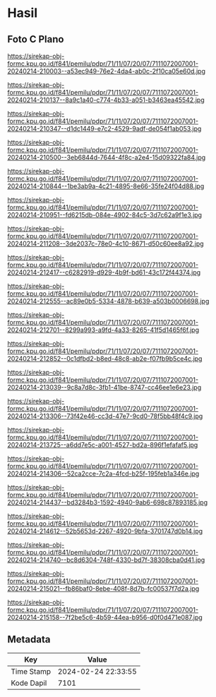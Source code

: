 # Hasil

## Foto C Plano

https://sirekap-obj-formc.kpu.go.id/f841/pemilu/pdpr/71/11/07/20/07/7111072007001-20240214-210003--a53ec949-76e2-4da4-ab0c-2f10ca05e60d.jpg

https://sirekap-obj-formc.kpu.go.id/f841/pemilu/pdpr/71/11/07/20/07/7111072007001-20240214-210137--8a9c1a40-c774-4b33-a051-b3463ea45542.jpg

https://sirekap-obj-formc.kpu.go.id/f841/pemilu/pdpr/71/11/07/20/07/7111072007001-20240214-210347--d1dc1449-e7c2-4529-9adf-de054f1ab053.jpg

https://sirekap-obj-formc.kpu.go.id/f841/pemilu/pdpr/71/11/07/20/07/7111072007001-20240214-210500--3eb6844d-7644-4f8c-a2e4-15d09322fa84.jpg

https://sirekap-obj-formc.kpu.go.id/f841/pemilu/pdpr/71/11/07/20/07/7111072007001-20240214-210844--1be3ab9a-4c21-4895-8e66-35fe24f04d88.jpg

https://sirekap-obj-formc.kpu.go.id/f841/pemilu/pdpr/71/11/07/20/07/7111072007001-20240214-210951--fd6215db-084e-4902-84c5-3d7c62a9f1e3.jpg

https://sirekap-obj-formc.kpu.go.id/f841/pemilu/pdpr/71/11/07/20/07/7111072007001-20240214-211208--3de2037c-78e0-4c10-8671-d50c60ee8a92.jpg

https://sirekap-obj-formc.kpu.go.id/f841/pemilu/pdpr/71/11/07/20/07/7111072007001-20240214-212417--c6282919-d929-4b9f-bd61-43c172f44374.jpg

https://sirekap-obj-formc.kpu.go.id/f841/pemilu/pdpr/71/11/07/20/07/7111072007001-20240214-212555--ac89e0b5-5334-4878-b639-a503b0006698.jpg

https://sirekap-obj-formc.kpu.go.id/f841/pemilu/pdpr/71/11/07/20/07/7111072007001-20240214-212701--8299a993-a9fd-4a33-8265-41f5d1465f6f.jpg

https://sirekap-obj-formc.kpu.go.id/f841/pemilu/pdpr/71/11/07/20/07/7111072007001-20240214-212852--0c1dfbd2-b8ed-48c8-ab2e-f07fb9b5ce4c.jpg

https://sirekap-obj-formc.kpu.go.id/f841/pemilu/pdpr/71/11/07/20/07/7111072007001-20240214-213039--9c8a7d8c-3fb1-41be-8747-cc46ee1e6e23.jpg

https://sirekap-obj-formc.kpu.go.id/f841/pemilu/pdpr/71/11/07/20/07/7111072007001-20240214-213306--73f42e46-cc3d-47e7-9cd0-78f5bb48f4c9.jpg

https://sirekap-obj-formc.kpu.go.id/f841/pemilu/pdpr/71/11/07/20/07/7111072007001-20240214-213725--a6dd7e5c-a001-4527-bd2a-896f1efafaf5.jpg

https://sirekap-obj-formc.kpu.go.id/f841/pemilu/pdpr/71/11/07/20/07/7111072007001-20240214-214306--52ca2cce-7c2a-4fcd-b25f-195feb1a346e.jpg

https://sirekap-obj-formc.kpu.go.id/f841/pemilu/pdpr/71/11/07/20/07/7111072007001-20240214-214437--bd3284b3-1592-4940-9ab6-698c87893185.jpg

https://sirekap-obj-formc.kpu.go.id/f841/pemilu/pdpr/71/11/07/20/07/7111072007001-20240214-214612--52b5653d-2267-4920-9bfa-3701747d0b14.jpg

https://sirekap-obj-formc.kpu.go.id/f841/pemilu/pdpr/71/11/07/20/07/7111072007001-20240214-214740--bc8d6304-748f-4330-bd7f-38308cba0d41.jpg

https://sirekap-obj-formc.kpu.go.id/f841/pemilu/pdpr/71/11/07/20/07/7111072007001-20240214-215021--fb86baf0-8ebe-408f-8d7b-fc00537f7d2a.jpg

https://sirekap-obj-formc.kpu.go.id/f841/pemilu/pdpr/71/11/07/20/07/7111072007001-20240214-215158--7f2be5c6-4b59-44ea-b956-d0f0d471e087.jpg


## Metadata

| Key        | Value               |
| ---------- | ------------------- |
| Time Stamp | 2024-02-24 22:33:55 |
| Kode Dapil | 7101                |




